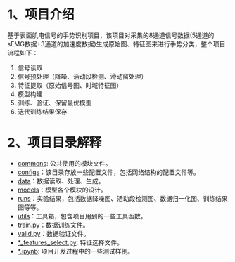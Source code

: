 # 1、项目介绍

基于表面肌电信号的手势识别项目，该项目对采集的8通道信号数据(5通道的sEMG数据+3通道的加速度数据)生成原始图、特征图来进行手势分类，整个项目流程如下：

1. 信号读取
2. 信号预处理（降噪、活动段检测、滑动窗处理）
3. 特征提取（原始信号图、时域特征图）
4. 模型构建
5. 训练、验证、保留最优模型
6. 迭代训练结果保存

# 2、项目目录解释

- [commons](./commons/): 公共使用的模块文件。
- [configs](./configs/)：该目录存放一些配置文件，包括网络结构的配置文件等。
- [data](./data/)：数据读取、处理、生成。
- [models](./models/)：模型各个模块的设计。
- [runs](./runs/)：实验结果，包括数据降噪图、活动段检测图、数据归一化图、训练结果图等等。
- [utils](./utils/)：工具箱，包含项目用到的一些工具函数。
- [train.py](./train.py)：数据训练文件。
- [valid.py](./valid.py)：数据验证文件。
- [*_features_select.py](./*_features_select.py): 特征选择文件。
- [*.ipynb](*.ipynb): 项目开发过程中的一些测试样例。
